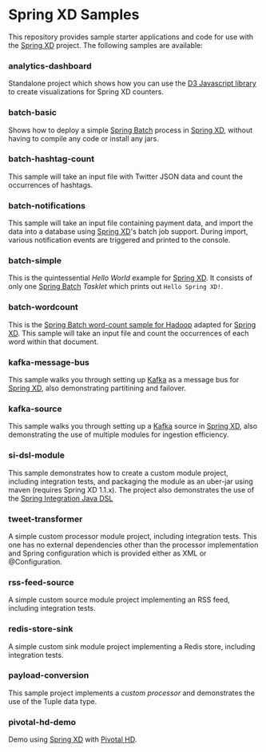 Spring XD Samples
=================

This repository provides sample starter applications and code for use with the [Spring XD][] project. The following samples are available:

### analytics-dashboard

Standalone project which shows how you can use the [D3 Javascript library][] to create visualizations for Spring XD counters.

### batch-basic

Shows how to deploy a simple [Spring Batch][] process in [Spring XD][], without having to compile any code or install any jars.

### batch-hashtag-count

This sample will take an input file with Twitter JSON data and count the occurrences of hashtags.

### batch-notifications

This sample will take an input file containing payment data, and import the data into a database using [Spring XD][]'s batch job support. During import, various notification events are triggered and printed to the console.

### batch-simple

This is the quintessential *Hello World* example for [Spring XD][]. It consists of only one [Spring Batch] *Tasklet* which prints out `Hello Spring XD!`.

### batch-wordcount

This is the [Spring Batch word-count sample for Hadoop][] adapted for [Spring XD][]. This sample will take an input file and count the occurrences of each word within that document.

### kafka-message-bus

This sample walks you through setting up [Kafka][] as a message bus for [Spring XD][], also demonstrating partitining and failover.

### kafka-source

This sample walks you through setting up a [Kafka][] source in [Spring XD][], also demonstrating the use of multiple modules for ingestion efficiency.

### si-dsl-module

This sample demonstrates how to create a custom module project, including integration tests, and packaging the module as an uber-jar using maven (requires Spring XD 1.1.x). The project also demonstrates the use of the [Spring Integration Java DSL][]

### tweet-transformer

A simple custom processor module project, including integration tests. This one has no external dependencies other than the processor implementation and Spring configuration which is provided either as XML or @Configuration.

### rss-feed-source

A simple custom source module project implementing an RSS feed, including integration tests.

### redis-store-sink

A simple custom sink module project implementing a Redis store, including integration tests.


### payload-conversion

This sample project implements a *custom processor* and demonstrates the use of the Tuple data type.

### pivotal-hd-demo

Demo using [Spring XD][] with [Pivotal HD][].


[Spring XD]: https://github.com/spring-projects/spring-xd
[Spring Batch]: http://projects.spring.io/spring-batch/
[Spring Batch word-count sample for Hadoop]: https://github.com/SpringSource/spring-data-book/tree/master/hadoop/batch-wordcount
[D3 Javascript library]: http://d3js.org/
[Pivotal HD]: http://www.gopivotal.com/products/pivotal-hd
[Kafka]: http://kafka.apache.org
[Spring Integration Java DSL]: https://github.com/spring-projects/spring-integration-java-dsl
